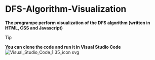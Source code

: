 # DFS-Algorithm-Visualization
**The programpe perform visualization of the DFS algorithm (written in HTML, CSS and Javascript)**

> [!TIP]
> **You can clone the code and run it in Visual Studio Code**
![Visual_Studio_Code_1 35_icon svg](https://github.com/user-attachments/assets/077b059e-dab6-4648-b204-f66b45b5e2d0)
